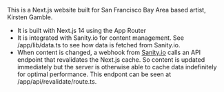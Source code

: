 This is a Next.js website built for San Francisco Bay Area based artist, Kirsten Gamble.

- It is built with Next.js 14 using the App Router
- It is integrated with Sanity.io for content management. See /app/lib/data.ts to see how data is fetched from Sanity.io.
- When content is changed, a webhook from [Sanity.io](http://Sanity.io) calls an API endpoint that revalidates the Next.js cache. So content is updated immediately but the server is otherwise able to cache data indefinitely for optimal performance. This endpont can be seen at /app/api/revalidate/route.ts.
